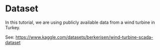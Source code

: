# Dataset

In this tutorial, we are using publicly available data from a wind turbine in Turkey. 

See: https://www.kaggle.com/datasets/berkerisen/wind-turbine-scada-dataset
